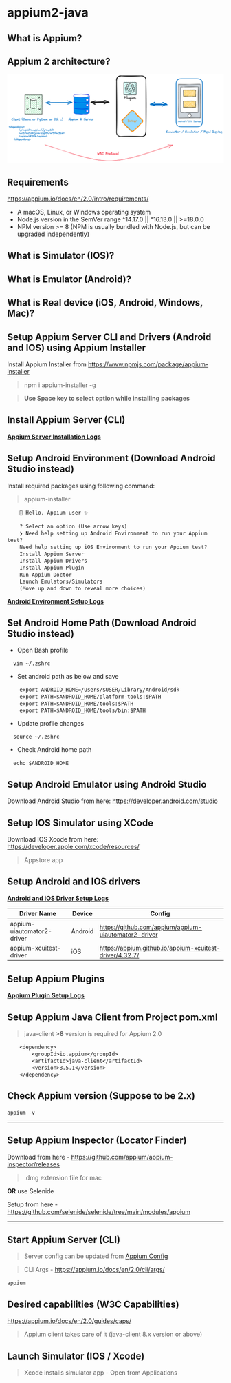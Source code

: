 # appium2-java

## What is Appium?

## Appium 2 architecture?

![](architecture-diag.png)

## Requirements

https://appium.io/docs/en/2.0/intro/requirements/

* A macOS, Linux, or Windows operating system
* Node.js version in the SemVer range ^14.17.0 || ^16.13.0 || >=18.0.0
* NPM version >= 8 (NPM is usually bundled with Node.js, but can be upgraded independently)

## What is Simulator (IOS)?

## What is Emulator (Android)?

## What is Real device (iOS, Android, Windows, Mac)?

## Setup Appium Server CLI and Drivers (Android and IOS) using Appium Installer

Install Appium Installer from https://www.npmjs.com/package/appium-installer
   > npm i appium-installer -g

> **Use Space key to select option while installing packages**
## Install Appium Server (CLI)

**[Appium Server Installation Logs](appium-server-setup.txt)**

## Setup Android Environment (Download Android Studio instead)

Install required packages using following command:
   > appium-installer
    
``` 
    👋 Hello, Appium user ✨
    
    ? Select an option (Use arrow keys)
    ❯ Need help setting up Android Environment to run your Appium test?
    Need help setting up iOS Environment to run your Appium test?
    Install Appium Server
    Install Appium Drivers
    Install Appium Plugin
    Run Appium Doctor
    Launch Emulators/Simulators
    (Move up and down to reveal more choices)
   ```

**[Android Environment Setup Logs](android-environment-setup.txt)**

## Set Android Home Path (Download Android Studio instead)

* Open Bash profile 
```shell
  vim ~/.zshrc
```

* Set android path as below and save
```
    export ANDROID_HOME=/Users/$USER/Library/Android/sdk
    export PATH=$ANDROID_HOME/platform-tools:$PATH
    export PATH=$ANDROID_HOME/tools:$PATH
    export PATH=$ANDROID_HOME/tools/bin:$PATH
```

* Update profile changes
```shell
  source ~/.zshrc
```
* Check Android home path
```shell
  echo $ANDROID_HOME
```

## Setup Android Emulator using Android Studio

Download Android Studio from here: https://developer.android.com/studio

## Setup IOS Simulator using XCode

Download IOS Xcode from here: https://developer.apple.com/xcode/resources/

> Appstore app


## Setup Android and IOS drivers

**[Android and iOS Driver Setup Logs](android-ios-driver-setup.txt)**



| Driver Name                | Device  | Config                                                  |
|----------------------------|---------|---------------------------------------------------------|
| appium-uiautomator2-driver | Android | https://github.com/appium/appium-uiautomator2-driver    |
| appium-xcuitest-driver     | iOS     | https://appium.github.io/appium-xcuitest-driver/4.32.7/ |

## Setup Appium Plugins

**[Appium Plugin Setup Logs](appium-plugin-sample-setup.txt)**


## Setup Appium Java Client from Project pom.xml

> java-client **>8** version is required for Appium 2.0
```maven
    <dependency>
        <groupId>io.appium</groupId>
        <artifactId>java-client</artifactId>
        <version>8.5.1</version>
    </dependency>
```

## Check Appium version (Suppose to be 2.x)

```shell
appium -v
```

***********
## Setup Appium Inspector (Locator Finder)

Download from here - https://github.com/appium/appium-inspector/releases

> .dmg extension file for mac

**OR** use Selenide

Setup from here - https://github.com/selenide/selenide/tree/main/modules/appium

***********

## Start Appium Server (CLI)

> Server config can be updated from [Appium Config](.appiumrc.yaml)

> CLI Args - https://appium.io/docs/en/2.0/cli/args/

```shell
appium
```

## Desired capabilities (W3C Capabilities)

https://appium.io/docs/en/2.0/guides/caps/

> Appium client takes care of it (java-client 8.x version or above)

## Launch Simulator (IOS / Xcode)

> Xcode installs simulator app - Open from Applications